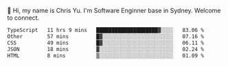 👋 Hi, my name is Chris Yu. I'm Software Enginner base in Sydney. Welcome to connect.

<!--START_SECTION:waka-->

```txt
TypeScript   11 hrs 9 mins   ████████████████████▓░░░░   83.06 %
Other        57 mins         █▓░░░░░░░░░░░░░░░░░░░░░░░   07.16 %
CSS          49 mins         █▓░░░░░░░░░░░░░░░░░░░░░░░   06.11 %
JSON         18 mins         ▓░░░░░░░░░░░░░░░░░░░░░░░░   02.24 %
HTML         8 mins          ▒░░░░░░░░░░░░░░░░░░░░░░░░   01.09 %
```

<!--END_SECTION:waka-->
